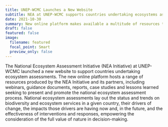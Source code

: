 ```yaml
---
title: UNEP-WCMC Launches a New Website 
subtitle: NEA at UNEP-WCMC supports countries undertaking ecosystems assessments
date: 2021-10-30 
summary: New online platform makes available a multitude of resources to support the national ecosystems assessment processes
draft: false
featured: false
image:
  filename: featured
  focal_point: Smart
  preview_only: false
---
```


The National Ecosystem Assessment Initiative (NEA Initiative) at UNEP-WCMC launched a new website to support countries undertaking ecosystem assessments. 
The new online platform hosts a range of resources produced by the NEA Initiative and its partners, including webinars, guidance documents, reports, 
case studies and lessons learned seeking to present and promote the national ecosystem assessment process. 
National ecosystem assessments lay out the status and trends on biodiversity and ecosystem services in a given country, their drivers of change, 
the impacts those drivers are having now and, in the future, and the effectiveness of interventions and responses, empowering the consideration of 
the full value of nature in decision-making.
